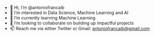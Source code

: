 - 👋 Hi, I’m @antoniofrancaib
- 👀 I’m interested in Data Science, Machine Learning and AI 
- 🌱 I’m currently learning Machine Learning 
- 💞️ I’m looking to collaborate on building up impactful projects
- 📫 Reach me via either Twitter or Gmail: antoniofrancaib@gmail.com

<!---
antoniofrancaib/antoniofrancaib is a ✨ special ✨ repository because its `README.md` (this file) appears on your GitHub profile.
You can click the Preview link to take a look at your changes.
--->

